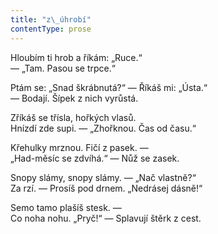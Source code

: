 ```yaml
---
title: "z\_úhrobí"
contentType: prose
---
```


<section>

Hloubím ti hrob a říkám: „Ruce.“  
— „Tam. Pasou se trpce.“

Ptám se: „Snad škrábnutá?“ — Říkáš mi: „Ústa.“  
— Bodají. Šípek z nich vyrůstá.

Zříkáš se třísla, hořkých vlasů.  
Hnízdí zde supi. — „Zhořknou. Čas od času.“

Křehulky mrznou. Fičí z pasek. —  
„Had-měsíc se zdvíhá.“ — Nůž se zasek.

Snopy slámy, snopy slámy. — „Nač vlastně?“  
Za rzí. — Prosíš pod drnem. „Nedrásej dásně!“

Semo tamo plašíš stesk. —  
Co noha nohu. „Pryč!“ — Splavují štěrk z cest.

</section>
